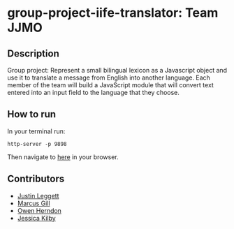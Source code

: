 # group-project-iife-translator: Team JJMO

## Description
Group project:  Represent a small bilingual lexicon as a Javascript object and use it to translate a message from English into another language. Each member of the team will build a JavaScript module that will convert text entered into an input field to the language that they choose.

## How to run
In your terminal run:
```
http-server -p 9898
```
Then navigate to [here](http://localhost:9898) in your browser.

## Contributors
- [Justin Leggett](https://github.com/justinal64)
- [Marcus Gill](https://github.com/jmarcusgill)
- [Owen Herndon](https://github.com/owenherndon)
- [Jessica Kilby](https://github.com/jessicakilby)